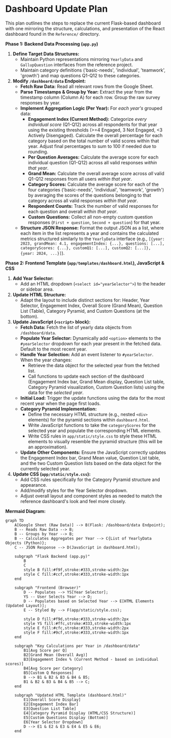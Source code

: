# Dashboard Update Plan

This plan outlines the steps to replace the current Flask-based dashboard with one mirroring the structure, calculations, and presentation of the React dashboard found in the `Reference/` directory.

**Phase 1: Backend Data Processing (`app.py`)**

1.  **Define Target Data Structures:**
    *   Maintain Python representations mirroring `YearlyData` and `GallupQuestion` interfaces from the reference project.
    *   Maintain category definitions ('basic-needs', 'individual', 'teamwork', 'growth') and map questions Q1-Q12 to these categories.
2.  **Modify `/dashboard/data` Endpoint:**
    *   **Fetch Raw Data:** Read all relevant rows from the Google Sheet.
    *   **Parse Timestamps & Group by Year:** Extract the year from the timestamp column (Column A) for each row. Group the raw survey responses by year.
    *   **Implement Aggregation Logic (Per Year):** For *each year's* grouped data:
        *   **Engagement Index (Current Method):** Categorize *every individual score* (Q1-Q12) across all respondents for that year using the existing thresholds (>=4 Engaged, 3 Not Engaged, <3 Actively Disengaged). Calculate the overall percentage for each category based on the total number of valid scores within that year. Adjust final percentages to sum to 100 if needed due to rounding.
        *   **Per Question Averages:** Calculate the average score for each individual question (Q1-Q12) across all valid responses *within that year*.
        *   **Grand Mean:** Calculate the overall average score across *all* valid Q1-Q12 responses from all users *within that year*.
        *   **Category Scores:** Calculate the average score for each of the four categories ('basic-needs', 'individual', 'teamwork', 'growth') by averaging the scores of the questions belonging to that category across all valid responses *within that year*.
        *   **Respondent Counts:** Track the number of valid responses for each question and overall *within that year*.
        *   **Custom Questions:** Collect all non-empty custom question responses (`First + question`, `Second + question`) for that year.
    *   **Structure JSON Response:** Format the output JSON as a list, where each item in the list represents a year and contains the calculated metrics structured similarly to the `YearlyData` interface (e.g., `[{year: 2023, grandMean: 4.1, engagementIndex: {...}, questions: [...], categoryScores: {...}, customQ1: [...], customQ2: [...]}, {year: 2024, ...}]`).

**Phase 2: Frontend Template (`app/templates/dashboard.html`), JavaScript & CSS**

1.  **Add Year Selector:**
    *   Add an HTML dropdown (`<select id="yearSelector">`) to the header or sidebar area.
2.  **Update HTML Structure:**
    *   Adapt the layout to include distinct sections for: Header, Year Selector, Engagement Index, Overall Score (Grand Mean), Question List (Table), Category Pyramid, and Custom Questions (at the bottom).
3.  **Update JavaScript (`<script>` block):**
    *   **Fetch Data:** Fetch the list of yearly data objects from `/dashboard/data`.
    *   **Populate Year Selector:** Dynamically add `<option>` elements to the `#yearSelector` dropdown for each year present in the fetched data. Default to the most recent year.
    *   **Handle Year Selection:** Add an event listener to `#yearSelector`. When the year changes:
        *   Retrieve the data object for the selected year from the fetched list.
        *   Call functions to update each section of the dashboard (Engagement Index bar, Grand Mean display, Question List table, Category Pyramid visualization, Custom Question lists) using the data for the *selected year*.
    *   **Initial Load:** Trigger the update functions using the data for the most recent year when the page first loads.
    *   **Category Pyramid Implementation:**
        *   Define the necessary HTML structure (e.g., nested `<div>` elements) for the pyramid sections within `dashboard.html`.
        *   Write JavaScript functions to take the `categoryScores` for the selected year and populate the corresponding HTML elements.
        *   Write CSS rules in `app/static/style.css` to style these HTML elements to visually resemble the pyramid structure (this will be an approximation).
    *   **Update Other Components:** Ensure the JavaScript correctly updates the Engagement Index bar, Grand Mean value, Question List table, and the two Custom Question lists based on the data object for the currently selected year.
4.  **Update CSS (`app/static/style.css`):**
    *   Add CSS rules specifically for the Category Pyramid structure and appearance.
    *   Add/modify styles for the Year Selector dropdown.
    *   Adjust overall layout and component styles as needed to match the reference dashboard's look and feel more closely.

**Mermaid Diagram:**

```mermaid
graph TD
    A[Google Sheet (Raw Data)] --> B(Flask: /dashboard/data Endpoint);
    B -- Reads Raw Data --> B;
    B -- Groups by Year --> B;
    B -- Calculates Aggregates per Year --> C{List of YearlyData Objects (Python)};
    C -- JSON Response --> D(JavaScript in dashboard.html);

    subgraph "Flask Backend (app.py)"
        B
        C
        style B fill:#f9f,stroke:#333,stroke-width:2px
        style C fill:#ccf,stroke:#333,stroke-width:1px
    end

    subgraph "Frontend (Browser)"
        D -- Populates --> YS[Year Selector];
        YS -- User Selects Year --> D;
        D -- Populates based on Selected Year --> E[HTML Elements (Updated Layout)];
        E -- Styled By --> F(app/static/style.css);

        style D fill:#f9d,stroke:#333,stroke-width:2px
        style YS fill:#ffc,stroke:#333,stroke-width:1px
        style E fill:#cfc,stroke:#333,stroke-width:2px
        style F fill:#9cf,stroke:#333,stroke-width:1px
    end

    subgraph "Key Calculations per Year in /dashboard/data"
        B1[Avg Score per Q]
        B2[Grand Mean (Overall Avg)]
        B3[Engagement Index % (Current Method - based on individual scores)]
        B4[Avg Score per Category]
        B5[Custom Q Responses]
        B --> B1 & B2 & B3 & B4 & B5;
        B1 & B2 & B3 & B4 & B5 --> C;
    end

    subgraph "Updated HTML Template (dashboard.html)"
        E1[Overall Score Display]
        E2[Engagement Index Bar]
        E3[Question List Table]
        E4[Category Pyramid Display (HTML/CSS Structure)]
        E5[Custom Questions Display (Bottom)]
        E6[Year Selector Dropdown]
        D --> E1 & E2 & E3 & E4 & E5 & E6;
    end
